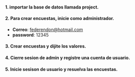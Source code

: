 #### 1. importar la base de datos llamada project.

#### 2. Para crear encuestas, inicie como administrador.

- **Correo**: federendon@hotmail.com
- **password**: 12345

#### 3. Crear encuestas y dijite los valores.

#### 4. Cierre sesion de admin y registre una cuenta de usuario.

#### 5. Inicie sesison de usuario y resuelva las encuestas.
